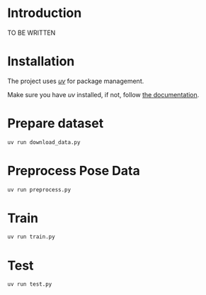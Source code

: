 # Introduction

TO BE WRITTEN

# Installation

The project uses [*uv*](https://docs.astral.sh/uv/) for package management.

Make sure you have *uv* installed, if not, follow [the documentation](https://docs.astral.sh/uv/getting-started/installation/).

# Prepare dataset

```bash
uv run download_data.py
```

# Preprocess Pose Data

```bash
uv run preprocess.py
```

# Train 

```bash
uv run train.py 
```

# Test

```bash
uv run test.py
```